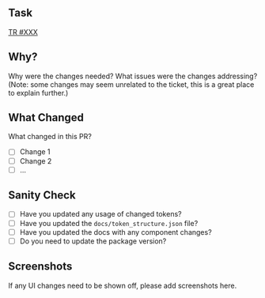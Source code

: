 ## Task

[TR #XXX]()

## Why?

Why were the changes needed? What issues were the changes addressing?
(Note: some changes may seem unrelated to the ticket, this is a great place to explain further.)

## What Changed

What changed in this PR?

* [ ] Change 1
* [ ] Change 2
* [ ] ...

## Sanity Check

* [ ] Have you updated any usage of changed tokens?
* [ ] Have you updated the `docs/token_structure.json` file?
* [ ] Have you updated the docs with any component changes?
* [ ] Do you need to update the package version?

## Screenshots

If any UI changes need to be shown off, please add screenshots here.

